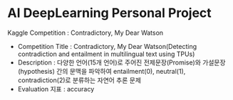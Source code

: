 # AI DeepLearning Personal Project
Kaggle Competition : Contradictory, My Dear Watson

* Competition Title : Contradictory, My Dear Watson(Detecting contradiction and entailment in multilingual text using TPUs)
* Description : 다양한 언어(15개 언어)로 주어진 전제문장(Promise)와 가설문장(hypothesis) 간의 문맥을 파악하여 entailment(0), neutral(1), contradiction(2)로 분류하는 자연어 추론 문제
* Evaluation 지표 : accuracy
